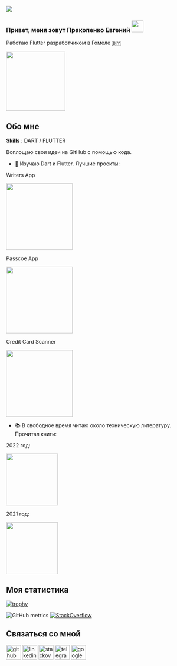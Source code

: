 <p
  align=left>
  <img src="https://komarev.com/ghpvc/?username=yauheniprakapenka" 
</p>  
<h3 
  align="left">Привет, меня зовут Пракопенко Евгений
  <img src="https://github.com/blackcater/blackcater/raw/main/images/Hi.gif" 
  height="32"/>
</h3>

Работаю Flutter разработчиком в Гомеле 🇧🇾

<img src="https://user-images.githubusercontent.com/47568606/152641563-4e94cf7c-d51d-481c-810b-e572937e5fa0.jpg" height=160>

## Обо мне

<b>Skills</b> : DART / FLUTTER

Воплощаю свои идеи на GitHub с помощью кода.
 
- 🔭 Изучаю Dart и Flutter. Лучшие проекты:

Writers App

[<img src='https://user-images.githubusercontent.com/47568606/152643662-08bb350a-d0f4-4449-9418-8379ceeeb633.png' height='180'>](https://github.com/yauheniprakapenka/flutter_writers)

Passcoe App

[<img src='https://user-images.githubusercontent.com/47568606/152644028-720f6706-182a-4935-abbb-d298187b82f9.jpg' height='180'>](https://github.com/yauheniprakapenka/flutter_passcodes)

Credit Card Scanner

[<img src='https://raw.githubusercontent.com/yauheniprakapenka/card_scanner_v2/main/.github/ui.jpg' height='180'>](https://github.com/yauheniprakapenka/card_scanner_v2)

- 📚 В свободное время читаю около техническую литературу. Прочитал книги:

2022 год:

<img src="https://user-images.githubusercontent.com/47568606/152643183-abcf654e-27ea-485a-9ee0-2f2ea55187d6.jpg" height=140>

2021 год:

<img src="https://user-images.githubusercontent.com/47568606/152642789-68d4b083-99fd-45f2-8e17-65019971b2ca.jpg" height=140>

## Моя статистика

[![trophy](https://github-profile-trophy.vercel.app/?username=yauheniprakapenka&theme=oldie)](https://github.com/ryo-ma/github-profile-trophy)

![GitHub metrics](https://metrics.lecoq.io/yauheniprakapenka)   [![StackOverflow](https://github-readme-stackoverflow.vercel.app/?userID=11725354)](https://stackoverflow.com/users/11725354/yauheni-prakapenka)

<!--
Оформляем README: https://habr.com/ru/post/649363/
generator: https://github.com/arturssmirnovs/github-profile-readme-generator
-->

## Связаться со мной

[<img src='https://cdn.jsdelivr.net/npm/simple-icons@3.0.1/icons/github.svg' alt='github' height='40'>](https://github.com/yauheniprakapenka)  [<img src='https://cdn.jsdelivr.net/npm/simple-icons@3.0.1/icons/linkedin.svg' alt='linkedin' height='40'>](https://www.linkedin.com/in/yauheni-prakapenka//)  [<img src='https://cdn.jsdelivr.net/npm/simple-icons@3.0.1/icons/stackoverflow.svg' alt='stackoverflow' height='40'>](https://stackoverflow.com/users/11725354)  [<img src='https://cdn.jsdelivr.net/npm/simple-icons@3.0.1/icons/telegram.svg' alt='telegram' height='40'>](https://t.me/yauheniprakapenka)  [<img src='https://cdn.jsdelivr.net/npm/simple-icons@3.0.1/icons/google.svg' alt='google' height='40'>](mailto:yauheni.prakapenka@gmail.com)  
